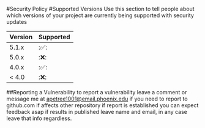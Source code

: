 #Security Policy
#Supported Versions
Use this section to tell people 
about which versions of your project 
are currently being supported with 
security updates

| Version | Supported          |
| ------- | ------------------ |
| 5.1.x   | :✅:               |
| 5.0.x   | :❌:               |
| 4.0.x   | :✅:               |
| < 4.0   | :❌:               |

##Reporting a Vulnerability
 to report a vulnerability leave a comment or message me
 at <apetree1001@email.phoenix.edu>
 if you need to report to github.com if affects
 other repository if report is established 
 you can expect feedback asap if results in published 
 leave name and email, in any case leave that info 
 regardless.
